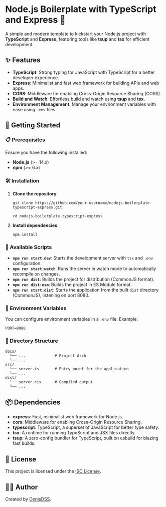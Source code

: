 # Node.js Boilerplate with TypeScript and Express 🚀

A simple and modern template to kickstart your Node.js project with **TypeScript** and **Express**, featuring tools like **tsup** and **tsx** for efficient development.

## ✨ Features

- **TypeScript**: Strong typing for JavaScript with TypeScript for a better developer experience.
- **Express**: Minimalist and fast web framework for building APIs and web apps.
- **CORS**: Middleware for enabling Cross-Origin Resource Sharing (CORS).
- **Build and Watch**: Effortless build and watch using **tsup** and **tsx**.
- **Environment Management**: Manage your environment variables with ease using `.env` files.

## 🚀 Getting Started

### 📋 Prerequisites

Ensure you have the following installed:

- **Node.js** (>= 14.x)
- **npm** (>= 6.x)

### 🛠 Installation

1. **Clone the repository**:

   `git clone https://github.com/your-username/nodejs-boilerplate-typescript-express.git`
   
   `cd nodejs-boilerplate-typescript-express`

2. **Install dependencies**:

   `npm install`

### 🔧 Available Scripts

- **`npm run start:dev`**: Starts the development server with `tsx` and `.env` configuration.
- **`npm run start:watch`**: Runs the server in watch mode to automatically recompile on changes.
- **`npm run dist`**: Builds the project for distribution (CommonJS format).
- **`npm run dist:esm`**: Builds the project in ES Module format.
- **`npm run start:dist`**: Starts the application from the built `dist` directory (CommonJS), listening on port 8080.

### 🌱 Environment Variables

You can configure environment variables in a `.env` file. Example:

```
PORT=8080
```

### 📂 Directory Structure

```
docs/
  └── ...             # Project Arch
  └── ...
src/
  └── server.ts       # Entry point for the application
  └── ...
dist/
  └── server.cjs      # Compiled output
  └── ...
```

## 📦 Dependencies

- **express**: Fast, minimalist web framework for Node.js.
- **cors**: Middleware for enabling Cross-Origin Resource Sharing.
- **typescript**: TypeScript, a superset of JavaScript for better type safety.
- **tsx**: A runtime for running TypeScript and JSX files directly.
- **tsup**: A zero-config bundler for TypeScript, built on esbuild for blazing fast builds.

## 📝 License

This project is licensed under the [ISC License](LICENSE).

## 👨‍💻 Author

Created by [DenisDSS](https://github.com/DenisDSS).